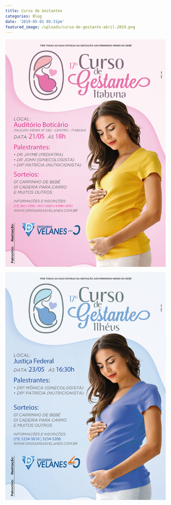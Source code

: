 ```yaml
---
title: Curso de Gestantes
categories: Blog
date: '2019-05-01 05:31pm'
featured_image: /uploads/curso-de-gestante-abril-2019.png
---
```

![](/uploads/curso-de-gestante-abril-2019.png)

![](/uploads/curso-de-gestante-abril-20191.png)
